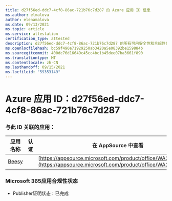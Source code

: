 ```yaml
---
title: d27f56ed-ddc7-4cf8-86ac-721b76c7d287 的 Azure 应用 ID 信息
ms.author: elmalova
author: elenamalova
ms.date: 09/13/2021
ms.topic: article
ms.service: attestation
certification_type: attested
description: d27f56ed-ddc7-4cf8-86ac-721b76c7d287 的所有可用安全性和合规性信息。
ms.openlocfilehash: bc59f490e71929250ab3420a5e08392be159884b
ms.sourcegitcommit: 400dc76d16649c45cc4bc1b45dee07ba3661f890
ms.translationtype: MT
ms.contentlocale: zh-CN
ms.lasthandoff: 09/15/2021
ms.locfileid: "59353149"
---
```

# <a name="azure-app-id-d27f56ed-ddc7-4cf8-86ac-721b76c7d287"></a>Azure 应用 ID：d27f56ed-ddc7-4cf8-86ac-721b76c7d287


### <a name="apps-associated-with-this-id"></a>与此 ID 关联的应用：
| **应用名称** | **认证** | **在 AppSource 中查看** |
|--------------|---------------|-----------------------|
| [Beesy](https://docs.microsoft.com/microsoft-365-app-certification/forward/WA200001248) |  | [https://appsource.microsoft.com/product/office/WA200001248](https://appsource.microsoft.com/product/office/WA200001248) |

### <a name="microsoft-365-app-compliance-status"></a>Microsoft 365应用合规性状态
- Publisher证明状态：已完成
